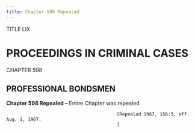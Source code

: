 ```yaml
---
title: Chapter 598 Repealed
---
```


TITLE LIX
                                             
PROCEEDINGS IN CRIMINAL CASES
=============================

CHAPTER 598
                                             
PROFESSIONAL BONDSMEN
---------------------

**Chapter 598 Repealed –** Entire Chapter was repealed


                                             [Repealed 1967, 156:3, eff. Aug. 1, 1967.
                                             ]
